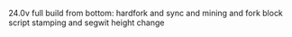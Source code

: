 24.0v full build from bottom: hardfork and sync and mining and fork block script stamping
and segwit height change

